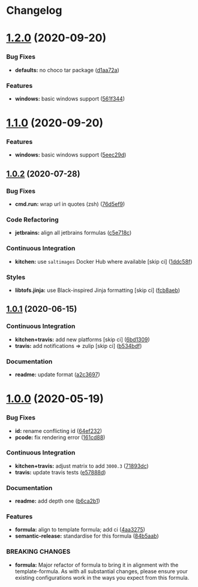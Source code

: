 # Changelog

# [1.2.0](https://github.com/saltstack-formulas/jetbrains-resharper-formula/compare/v1.1.0...v1.2.0) (2020-09-20)


### Bug Fixes

* **defaults:** no choco tar package ([d1aa72a](https://github.com/saltstack-formulas/jetbrains-resharper-formula/commit/d1aa72adebb7feb57d6e10d2646a5e7b71645894))


### Features

* **windows:** basic windows support ([561f344](https://github.com/saltstack-formulas/jetbrains-resharper-formula/commit/561f344e97521030c01c4995fd813108e9da0f6e))

# [1.1.0](https://github.com/saltstack-formulas/jetbrains-resharper-formula/compare/v1.0.2...v1.1.0) (2020-09-20)


### Features

* **windows:** basic windows support ([5eec29d](https://github.com/saltstack-formulas/jetbrains-resharper-formula/commit/5eec29d9a7a7d5c0eccd82d1dbe9db28ad90b8d2))

## [1.0.2](https://github.com/saltstack-formulas/jetbrains-resharper-formula/compare/v1.0.1...v1.0.2) (2020-07-28)


### Bug Fixes

* **cmd.run:** wrap url in quotes (zsh) ([76d5ef9](https://github.com/saltstack-formulas/jetbrains-resharper-formula/commit/76d5ef913bf6ae32406008d95efc6f34154836fd))


### Code Refactoring

* **jetbrains:** align all jetbrains formulas ([c5e718c](https://github.com/saltstack-formulas/jetbrains-resharper-formula/commit/c5e718c197aa0d3aefff72a8853024a9a33ec8ef))


### Continuous Integration

* **kitchen:** use `saltimages` Docker Hub where available [skip ci] ([1ddc58f](https://github.com/saltstack-formulas/jetbrains-resharper-formula/commit/1ddc58f142742a3464982b1bc4f776b28dcffdf1))


### Styles

* **libtofs.jinja:** use Black-inspired Jinja formatting [skip ci] ([fcb8aeb](https://github.com/saltstack-formulas/jetbrains-resharper-formula/commit/fcb8aebefea5c66e24416153c1d54360a3b3ea0f))

## [1.0.1](https://github.com/saltstack-formulas/jetbrains-resharper-formula/compare/v1.0.0...v1.0.1) (2020-06-15)


### Continuous Integration

* **kitchen+travis:** add new platforms [skip ci] ([6bd1309](https://github.com/saltstack-formulas/jetbrains-resharper-formula/commit/6bd1309892f852e1a0a365c3b2b8ee244884ce27))
* **travis:** add notifications => zulip [skip ci] ([b534bdf](https://github.com/saltstack-formulas/jetbrains-resharper-formula/commit/b534bdfea9a02e455f677a43707b1f78fff644b5))


### Documentation

* **readme:** update format ([a2c3697](https://github.com/saltstack-formulas/jetbrains-resharper-formula/commit/a2c3697a968d7164c6cc960d721c4547006fe4e3))

# [1.0.0](https://github.com/saltstack-formulas/jetbrains-resharper-formula/compare/v0.1.0...v1.0.0) (2020-05-19)


### Bug Fixes

* **id:** rename conflicting id ([64ef232](https://github.com/saltstack-formulas/jetbrains-resharper-formula/commit/64ef23266e0362f783af02aa7737d661f3feabf8))
* **pcode:** fix rendering error ([161cd88](https://github.com/saltstack-formulas/jetbrains-resharper-formula/commit/161cd883ed07953337f2c072c831cf674765d13c))


### Continuous Integration

* **kitchen+travis:** adjust matrix to add `3000.3` ([71893dc](https://github.com/saltstack-formulas/jetbrains-resharper-formula/commit/71893dcb0bf9266fd73e92b4ad1464ef17f78eda))
* **travis:** update travis tests ([e57888d](https://github.com/saltstack-formulas/jetbrains-resharper-formula/commit/e57888d5ea63b70d2131692ba4f4f2c7d1455e0b))


### Documentation

* **readme:** add depth one ([b6ca2b1](https://github.com/saltstack-formulas/jetbrains-resharper-formula/commit/b6ca2b1ad0ad3c6237374822246aa575ca8bc583))


### Features

* **formula:** align to template formula; add ci ([4aa3275](https://github.com/saltstack-formulas/jetbrains-resharper-formula/commit/4aa327550d789b5af37ef915d0c7c172bed5d83a))
* **semantic-release:** standardise for this formula ([84b5aab](https://github.com/saltstack-formulas/jetbrains-resharper-formula/commit/84b5aab25b1aa8b6a3c5b86893c5c2ebd11240e6))


### BREAKING CHANGES

* **formula:** Major refactor of formula to bring it in alignment with the
template-formula. As with all substantial changes, please ensure your
existing configurations work in the ways you expect from this formula.

